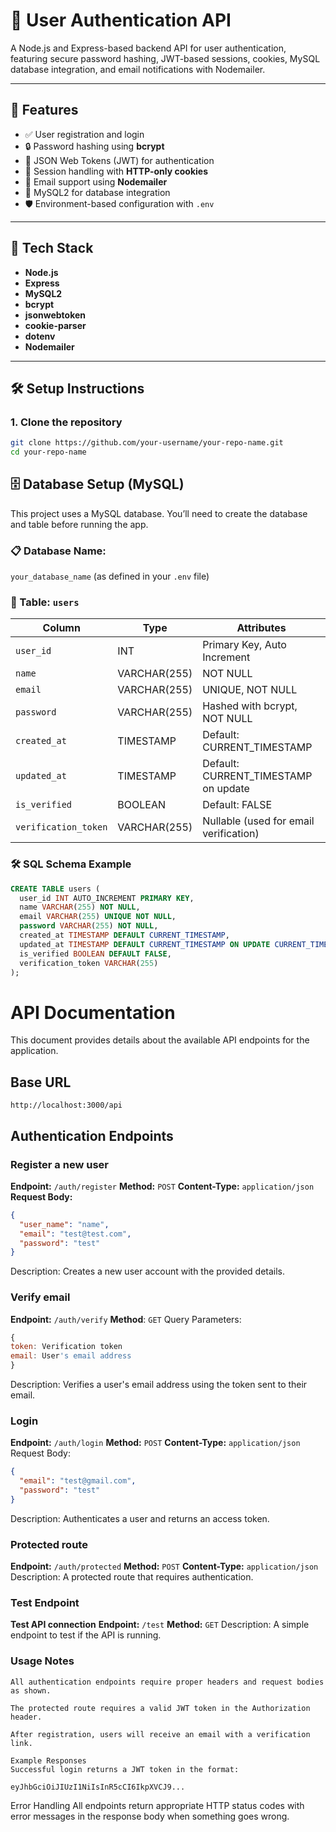 # 🔐 User Authentication API

A Node.js and Express-based backend API for user authentication, featuring secure password hashing, JWT-based sessions, cookies, MySQL database integration, and email notifications with Nodemailer.

---

## 🚀 Features

- ✅ User registration and login
- 🔒 Password hashing using **bcrypt**
- 🔐 JSON Web Tokens (JWT) for authentication
- 🍪 Session handling with **HTTP-only cookies**
- 📧 Email support using **Nodemailer**
- 🧮 MySQL2 for database integration
- 🛡️ Environment-based configuration with `.env`

---

## 📁 Tech Stack

- **Node.js**
- **Express**
- **MySQL2**
- **bcrypt**
- **jsonwebtoken**
- **cookie-parser**
- **dotenv**
- **Nodemailer**

---

## 🛠️ Setup Instructions

### 1. Clone the repository

```bash
git clone https://github.com/your-username/your-repo-name.git
cd your-repo-name
```

## 🗄️ Database Setup (MySQL)

This project uses a MySQL database. You’ll need to create the database and table before running the app.

### 📋 Database Name:

`your_database_name` (as defined in your `.env` file)

### 📂 Table: `users`

| Column               | Type         | Attributes                             |
| -------------------- | ------------ | -------------------------------------- |
| `user_id`            | INT          | Primary Key, Auto Increment            |
| `name`               | VARCHAR(255) | NOT NULL                               |
| `email`              | VARCHAR(255) | UNIQUE, NOT NULL                       |
| `password`           | VARCHAR(255) | Hashed with bcrypt, NOT NULL           |
| `created_at`         | TIMESTAMP    | Default: CURRENT_TIMESTAMP             |
| `updated_at`         | TIMESTAMP    | Default: CURRENT_TIMESTAMP on update   |
| `is_verified`        | BOOLEAN      | Default: FALSE                         |
| `verification_token` | VARCHAR(255) | Nullable (used for email verification) |

### 🛠️ SQL Schema Example

```sql
CREATE TABLE users (
  user_id INT AUTO_INCREMENT PRIMARY KEY,
  name VARCHAR(255) NOT NULL,
  email VARCHAR(255) UNIQUE NOT NULL,
  password VARCHAR(255) NOT NULL,
  created_at TIMESTAMP DEFAULT CURRENT_TIMESTAMP,
  updated_at TIMESTAMP DEFAULT CURRENT_TIMESTAMP ON UPDATE CURRENT_TIMESTAMP,
  is_verified BOOLEAN DEFAULT FALSE,
  verification_token VARCHAR(255)
);
```

# API Documentation

This document provides details about the available API endpoints for the application.

## Base URL

`http://localhost:3000/api`

## Authentication Endpoints

### Register a new user

**Endpoint:** `/auth/register`
**Method:** `POST`
**Content-Type:** `application/json`
**Request Body:**

```json
{
  "user_name": "name",
  "email": "test@test.com",
  "password": "test"
}
```

Description: Creates a new user account with the provided details.

### Verify email

**Endpoint:** `/auth/verify`
**Method**: `GET`
Query Parameters:

```js
{
token: Verification token
email: User's email address
}
```

Description: Verifies a user's email address using the token sent to their email.

### Login

**Endpoint:** `/auth/login`
**Method:** `POST`
**Content-Type:** `application/json`
Request Body:

```json
{
  "email": "test@gmail.com",
  "password": "test"
}
```

Description: Authenticates a user and returns an access token.

### Protected route

**Endpoint:** `/auth/protected`
**Method:** `POST`
**Content-Type:** `application/json`
Description: A protected route that requires authentication.

### Test Endpoint

**Test API connection**
**Endpoint:** `/test`
**Method:** `GET`
Description: A simple endpoint to test if the API is running.

### Usage Notes

```text
All authentication endpoints require proper headers and request bodies as shown.

The protected route requires a valid JWT token in the Authorization header.

After registration, users will receive an email with a verification link.

Example Responses
Successful login returns a JWT token in the format:

eyJhbGciOiJIUzI1NiIsInR5cCI6IkpXVCJ9...
```

Error Handling
All endpoints return appropriate HTTP status codes with error messages in the response body when something goes wrong.
